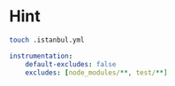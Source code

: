 # Hint

```bash
touch .istanbul.yml
```

```yaml
instrumentation:
    default-excludes: false
    excludes: [node_modules/**, test/**]
```
